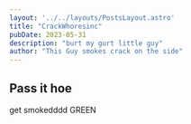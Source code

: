 ```yaml
---
layout: '../../layouts/PostsLayout.astro'
title: "CrackWhoresinc"
pubDate: 2023-05-31
description: "burt my gurt little guy"
author: "This Guy smokes crack on the side"
---
```


## Pass it hoe
get smokedddd GREEN